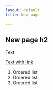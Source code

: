 ```yaml
---
layout: default
title: New page

---
```

## New page h2

Text

[Text with link](http://www.google.com "Link")

1. Ordered list
2. Ordered list
3. Ordered list